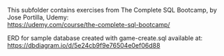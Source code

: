 This subfolder contains exercises from The Complete SQL Bootcamp, by Jose Portilla, Udemy:  
https://udemy.com/course/the-complete-sql-bootcamp/

ERD for sample database created with game-create.sql available at:  
https://dbdiagram.io/d/5e24cb9f9e76504e0ef06d88
